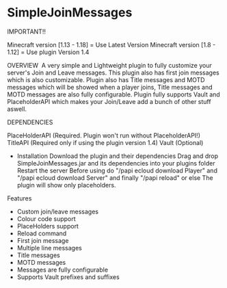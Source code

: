 # SimpleJoinMessages

IMPORTANT!!

Minecraft version [1.13 - 1.18] = Use Latest Version
Minecraft version [1.8 - 1.12] = Use plugin Version 1.4


OVERVIEW
​
A very simple and Lightweight plugin to fully customize your server's Join and Leave messages. This plugin also has first join messages which is also customizable. Plugin also has Title messages and MOTD messages which will be showed when a player joins, Title messages and MOTD messages are also fully configurable. Plugin fully supports Vault and PlaceholderAPI which makes your Join/Leave add a bunch of other stuff aswell.

DEPENDENCIES

PlaceHolderAPI (Required. Plugin won't run without PlaceholderAPI!)
TitleAPI (Required only if using the plugin version 1.4)
Vault (Optional)
​

- Installation
Download the plugin and their dependencies
Drag and drop SimpleJoinMessages.jar and its dependencies into your plugins folder
Restart the server
Before using do "/papi ecloud download Player"
and "/papi ecloud download Server" and finally "/papi reload" or else The plugin will show only placeholders.

Features

- Custom join/leave messages
- Colour code support
- PlaceHolders support
- Reload command
- First join message
- Multiple line messages
- Title messages
- MOTD messages
- Messages are fully configurable
- Supports Vault prefixes and suffixes

